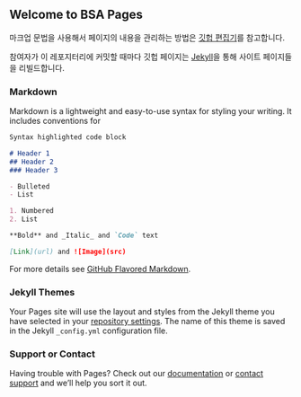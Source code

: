 ## Welcome to BSA Pages

마크업 문법을 사용해서 페이지의 내용을 관리하는 방법은 [깃헙 편집기](https://github.com/BSAKorea/study/edit/master/README.md)를 참고합니다.

참여자가 이 레포지터리에 커밋할 때마다 깃헙 페이지는 [Jekyll](https://jekyllrb.com/)을 통해 사이트 페이지들을 리빌드합니다.

### Markdown

Markdown is a lightweight and easy-to-use syntax for styling your writing. It includes conventions for

```markdown
Syntax highlighted code block

# Header 1
## Header 2
### Header 3

- Bulleted
- List

1. Numbered
2. List

**Bold** and _Italic_ and `Code` text

[Link](url) and ![Image](src)
```

For more details see [GitHub Flavored Markdown](https://guides.github.com/features/mastering-markdown/).

### Jekyll Themes

Your Pages site will use the layout and styles from the Jekyll theme you have selected in your [repository settings](https://github.com/BSAKorea/study/settings). The name of this theme is saved in the Jekyll `_config.yml` configuration file.

### Support or Contact

Having trouble with Pages? Check out our [documentation](https://help.github.com/categories/github-pages-basics/) or [contact support](https://github.com/contact) and we’ll help you sort it out.
